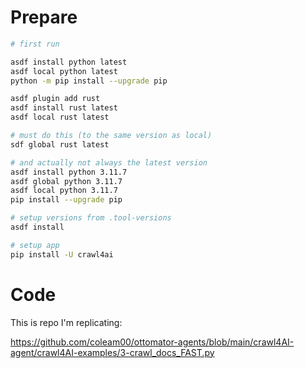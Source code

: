 # Prepare

```sh
# first run

asdf install python latest
asdf local python latest
python -m pip install --upgrade pip

asdf plugin add rust
asdf install rust latest
asdf local rust latest

# must do this (to the same version as local)
sdf global rust latest

# and actually not always the latest version
asdf install python 3.11.7
asdf global python 3.11.7
asdf local python 3.11.7
pip install --upgrade pip
```

```sh
# setup versions from .tool-versions
asdf install

# setup app
pip install -U crawl4ai
```

# Code

This is repo I'm replicating:

https://github.com/coleam00/ottomator-agents/blob/main/crawl4AI-agent/crawl4AI-examples/3-crawl_docs_FAST.py


